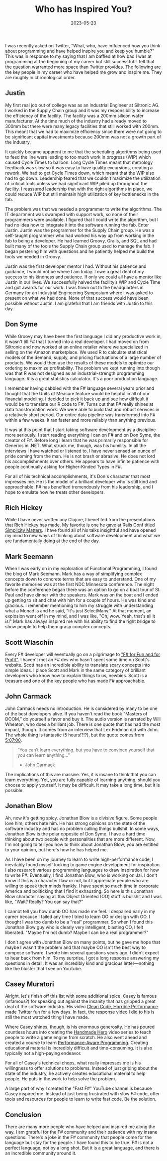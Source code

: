 ﻿---
title: Who has Inspired You?
date: 2023-05-23
draft: false
---

I was recently asked on Twitter, "What, who, have influenced how you think about programming and have helped inspire you and keep you humble?" This was in response to my saying that I am baffled at how bad I was at programming at the beginning of my career but still successful. I felt that the question warranted more space than Twitter provides. The following are the key people in my career who have helped me grow and inspire me. They are roughly in chronological order.

## Justin

My first real job out of college was as an Industrial Engineer at Siltronic AG. I worked in the Supply Chain group and it was my responsibility to increase the efficiency of the facility. The facility was a 200mm silicon wafer manufacturer. At the time much of the industry had already moved to 300mm but there were many legacy facilities that still worked with 200mm. This meant that we had to maximize efficiency since there were not going to be significant capital investments because 200mm was not a growth part of the industry.

It quickly became apparent to me that the scheduling algorithms being used to feed the line were leading to too much work in progress (WIP) which caused Cycle Times to balloon. Long Cycle Times meant that metrology feedback was slow so it was easy to have quality excursions, creating a rework. We had to get Cycle Times down, which meant that the WIP also had to go down. Leadership feared that we couldn't maximize the utilization of critical tools unless we had significant WIP piled up throughout the facility. I reassured leadership that with the right algorithms in place, we could reduce WIP but still maintain high utilization of key bottlenecks in the fab.

The problem was that we needed a programmer to write the algorithms. The IT department was swamped with support work, so none of their programmers were available. I figured that I could write the algorithm, but I had no idea how to integrate it into the software running the fab. Enter Justin. Justin was the programmer for the Supply Chain group. He was a self-taught programmer who had worked his way up from working in the fab to being a developer. He had learned Groovy, Grails, and SQL and had built many of the tools the Supply Chain group used to manage the fab. I began pestering him with questions and he patiently helped me build the tools we needed in Groovy.

Justin was the first developer mentor I had. Without his patience and guidance, I would not be where I am today. I owe a great deal of my success to his kindness and patience. If only we could all have a mentor like Justin in our lives. We successfully halved the facility’s WIP and Cycle Time and got awards for our work. I was flown out to the headquarters in Germany for an Industrial Engineering Symposium where I was asked to present on what we had done. None of that success would have been possible without Justin. I am grateful that I am friends with Justin to this day.

## Don Syme

While Groovy may have been the first language I did any productive work in, it wasn't till F# that I turned into a real developer. I had moved on from Siltronic and now worked at an online retailer where we specialized in selling on the Amazon marketplace. We used R to calculate statistical models of the demand, supply, and pricing fluctuations of a large number of products. We would then use the results of these models to optimize our ordering to maximize profitability. The problem we kept running into though was that R was not designed as an industrial-strength programming language. R is a great statistics calculator. It's a poor production language.

I remember having dabbled with the F# language several years prior and thought that the Units of Measure feature would be helpful in all of our financial modeling. I decided to pick it back up and see how difficult it would be to translate our R code to F#. Turns out that F# really shines at data transformation work. We were able to build fast and robust services in a relatively short period. Our entire data pipeline was transformed into F# within a few weeks. It ran faster and more reliably than anything previous.

It was at this point that I start taking software development as a discipline more seriously. I start reading everything I can on F# and on Don Syme, the creator of F#. Before long I learn that he was primarily responsible for Generics in .NET. What struck me, though, was his humility. In all the interviews I have watched or listened to, I have never sensed an ounce of pride coming from the man. He is not brash or abrasive. He does not lord his accomplishments over others. He appears to have infinite patience with people continually asking for Higher-Kinded Types in F#.

For all of his technical accomplishments, it's Don's character that most impresses me. He is the model of a brilliant developer who is still kind and approachable. F# has benefited tremendously from his leadership, and I hope to emulate how he treats other developers.

## Rich Hickey

While I have never written any Clojure, I benefited from the presentations that Rich Hickey has made. My favorite is one he gave at Rails Conf titled [Simplicity Matters](https://www.youtube.com/watch?v=rI8tNMsozo0). I have found all of his talks insightful and have opened my mind to new ways of thinking about software development and what we are fundamentally doing at the end of the day.

## Mark Seemann

When I was early on in my exploration of Functional Programming, I found the blog of Mark Seemann. Mark has a way of simplifying complex concepts down to concrete terms that are easy to understand. One of my favorite memories was at the first NDC Minnesota conference. The night before the conference began there was an option to go on a boat tour of St. Paul and have dinner with the speakers. Mark was on the boat and I ended up getting to sit and chat with him for a couple of hours. He was kind and gracious. I remember mentioning to him my struggle with understanding what a Monad is and he said, "It's just SelectMany." At that moment, an explosion went off in my mind, and I was like, "Oh, wow. Yeah, that's all it is!" Mark has always inspired me with his ability to find the right bridge to show people to help them grasp complex concepts.

## Scott  Wlaschin

Every F# developer will eventually go on a pilgrimage to ["F# for Fun and for Profit"](https://fsharpforfunandprofit.com/). I haven't met an F# dev who hasn't spent some time on Scott's website. Scott has an incredible ability to translate scary concepts into simple ideas. I place Scott and Mark in the same category of brilliant developers who know how to explain things to us, newbies. Scott is a treasure and one of the key people who has made F# approachable.

## John Carmack

John Carmack needs no introduction. He is considered by many to be one of the best developers alive. If you haven't read the book "Masters of DOOM,” do yourself a favor and buy it. The audio version is narrated by Will Wheaton, who does a brilliant job. There is one quote that has had the most impact, though. It comes from an interview that Lex Fridman did with John. The whole thing is fantastic (5 hours!?!?), but the quote comes from [5:07:00](https://youtu.be/I845O57ZSy4?t=18429).

> “You can’t learn everything, but you have to convince yourself that you can learn anything...”
> - John Carmack

The implications of this are massive. Yes, it is insane to think that you can learn everything. Yet, you are fully capable of learning anything, should you choose to apply yourself. It may be difficult. It may take a long time, but it is possible.

## Jonathan Blow

Ah, now it's getting spicy. Jonathan Blow is a divisive figure. Some people love him; others hate him. He has strong opinions on the state of the software industry and has no problem calling things bullshit. In some ways, Jonathan Blow is the polar opposite of Don Syme. I have a hard time thinking about two people with personalities that are more different. Now, I'm not going to tell you how to think about Jonathan Blow; you are entitled to your opinion, but here's how he has helped me.

As I have been on my journey to learn to write high-performance code, I inevitably found myself looking to game engine development for inspiration. I also research various programming languages to draw inspiration for how to write F#. Eventually, I find Jonathan Blow, who is working on Jai. I don't know if this is a character flaw or not, but I appreciate people who are willing to speak their minds frankly. I have spent so much time in corporate America and politicking that I find it exhausting. So here is this Jonathan Blow character saying all this Object Oriented (OO) stuff is bullshit and I was like, "Wait? Really? You can say that?"

I cannot tell you how dumb OO has made me feel. I despaired early in my career because I failed any time I tried to learn OO or design with OO. I thought I was too dumb to be a "real" programmer. So when I found this Jonathan Blow guy who is clearly very intelligent, blasting OO, I felt liberated. "Maybe I'm not dumb? Maybe I can be a real programmer?"

I don't agree with Jonathan Blow on many points, but he gave me hope that maybe I wasn't the problem and that maybe OO isn't the best way to compose software. I wrote him several questions years ago. I didn't expect to hear back from him. To my surprise, I got a long response answering my questions in detail. It was an incredibly kind and gracious letter—nothing like the bluster that I see on YouTube.

## Casey Muratori

Alright, let's finish off this list with some additional spice. Casey is famous (infamous?) for speaking out against the insanity that has gripped a great deal of the software industry. His video [Clean Code, Horrible Performance](https://www.youtube.com/watch?v=tD5NrevFtbU) made Twitter fun for a few days. In fact, the response video I did to his is still the most watched thing I have made.

Where Casey shines, though, is his enormous generosity. He has poured countless hours into creating the [Handmade Hero](https://handmadehero.org/) video series to teach people to write a game engine from scratch. He also went ahead and created a course to learn [Performance-Aware Programming](https://www.computerenhance.com/). Creating educational material is incredibly difficult and time-consuming. It is also typically not a high-paying endeavor.

For all of Casey's technical chops, what really impresses me is his willingness to offer solutions to problems. Instead of just griping about the state of the industry, he actively creates educational material to help people. He puts in the work to help solve the problem.

A large part of why I created the "Fast F#" YouTube channel is because Casey inspired me. Instead of just being frustrated with slow F# code, offer tools and resources for people to learn to write fast code. Be the solution.

## Conclusion

There are many more people who have helped and inspired me along the way. I am grateful for the F# community and their patience with my insane questions. There's a joke in the F# community that people come for the language but stay for the people. I have found this to be true. F# is not a perfect language, not by a long shot. But it is a great language, and there is an incredible community around it.
